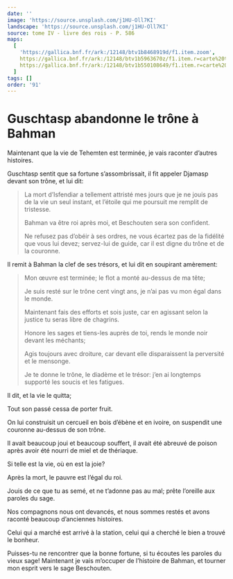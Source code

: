```yaml
---
date: ''
image: 'https://source.unsplash.com/j1HU-Oll7KI'
landscape: 'https://source.unsplash.com/j1HU-Oll7KI'
source: tome IV - livre des rois - P. 586
maps:
  [
    'https://gallica.bnf.fr/ark:/12148/btv1b8468919d/f1.item.zoom',
    https://gallica.bnf.fr/ark:/12148/btv1b5963670z/f1.item.r=carte%20touran.zoom,
    https://gallica.bnf.fr/ark:/12148/btv1b550108649/f1.item.r=carte%20touran.zoom,
  ]
tags: []
order: '91'
---
```


# Guschtasp abandonne le trône à Bahman

Maintenant que la vie de Tehemten est terminée, je vais raconter d’autres histoires.

Guschtasp sentit que sa fortune s’assombrissait, il fit appeler Djamasp devant son trône, et lui dit:

> La mort d’Isfendiar a tellement attristé mes jours que je ne jouis pas de la vie un seul instant, et l’étoile qui me poursuit me remplit de tristesse.
>
> Bahman va être roi après moi, et Beschouten sera son confident.
>
> Ne refusez pas d’obéir à ses ordres, ne vous écartez pas de la fidélité que vous lui devez; servez-lui de guide, car il est digne du trône et de la couronne.

Il remit à Bahman la clef de ses trésors, et lui dit en soupirant amèrement:

> Mon œuvre est terminée; le flot a monté au-dessus de ma tête;
>
> Je suis resté sur le trône cent vingt ans, je n’ai pas vu mon égal dans le monde.
>
> Maintenant fais des efforts et sois juste, car en agissant selon la justice tu seras libre de chagrins.
>
> Honore les sages et tiens-les auprès de toi, rends le monde noir devant les méchants;
>
> Agis toujours avec droiture, car devant elle disparaissent la perversité et le mensonge.
>
> Je te donne le trône, le diadème et le trésor: j’en ai longtemps supporté les soucis et les fatigues.

Il dit, et la vie le quitta;

Tout son passé cessa de porter fruit.

On lui construisit un cercueil en bois d’ébène et en ivoire, on suspendit une couronne au-dessus de son trône.

Il avait beaucoup joui et beaucoup souffert, il avait été abreuvé de poison après avoir été nourri de miel et de thériaque.

Si telle est la vie, où en est la joie?

Après la mort, le pauvre est l’égal du roi.

Jouis de ce que tu as semé, et ne t’adonne pas au mal; prête l’oreille aux paroles du sage.

Nos compagnons nous ont devancés, et nous sommes restés et avons raconté beaucoup d’anciennes histoires.

Celui qui a marché est arrivé à la station, celui qui a cherché le bien a trouvé le bonheur.

Puisses-tu ne rencontrer que la bonne fortune, si tu écoutes les paroles du vieux sage! Maintenant je vais m’occuper de l’histoire de Bahman, et tourner mon esprit vers le sage Beschouten.
